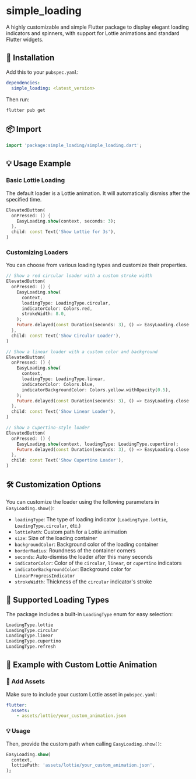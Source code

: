 # simple_loading

A highly customizable and simple Flutter package to display elegant loading indicators and spinners, with support for Lottie animations and standard Flutter widgets.

## 🚀 Installation

Add this to your `pubspec.yaml`:

```yaml
dependencies:
  simple_loading: <latest_version>
```

Then run:

```bash
flutter pub get
```

## 📦 Import

```dart
import 'package:simple_loading/simple_loading.dart';
```

## 💡 Usage Example

### Basic Lottie Loading

The default loader is a Lottie animation. It will automatically dismiss after the specified time.

```dart
ElevatedButton(
  onPressed: () {
    EasyLoading.show(context, seconds: 3);
  },
  child: const Text('Show Lottie for 3s'),
)
```

### Customizing Loaders

You can choose from various loading types and customize their properties.

```dart
// Show a red circular loader with a custom stroke width
ElevatedButton(
  onPressed: () {
    EasyLoading.show(
      context,
      loadingType: LoadingType.circular,
      indicatorColor: Colors.red,
      strokeWidth: 8.0,
    );
    Future.delayed(const Duration(seconds: 3), () => EasyLoading.close());
  },
  child: const Text('Show Circular Loader'),
)

// Show a linear loader with a custom color and background
ElevatedButton(
  onPressed: () {
    EasyLoading.show(
      context,
      loadingType: LoadingType.linear,
      indicatorColor: Colors.blue,
      indicatorBackgroundColor: Colors.yellow.withOpacity(0.5),
    );
    Future.delayed(const Duration(seconds: 3), () => EasyLoading.close());
  },
  child: const Text('Show Linear Loader'),
)

// Show a Cupertino-style loader
ElevatedButton(
  onPressed: () {
    EasyLoading.show(context, loadingType: LoadingType.cupertino);
    Future.delayed(const Duration(seconds: 3), () => EasyLoading.close());
  },
  child: const Text('Show Cupertino Loader'),
)
```

## 🛠 Customization Options

You can customize the loader using the following parameters in `EasyLoading.show()`:

* `loadingType`: The type of loading indicator (`LoadingType.lottie`, `LoadingType.circular`, etc.)
* `lottiePath`: Custom path for a Lottie animation
* `size`: Size of the loading container
* `backgroundColor`: Background color of the loading container
* `borderRadius`: Roundness of the container corners
* `seconds`: Auto-dismiss the loader after this many seconds
* `indicatorColor`: Color of the `circular`, `linear`, or `cupertino` indicators
* `indicatorBackgroundColor`: Background color for `LinearProgressIndicator`
* `strokeWidth`: Thickness of the `circular` indicator's stroke

## 🔌 Supported Loading Types

The package includes a built-in `LoadingType` enum for easy selection:

```dart
LoadingType.lottie
LoadingType.circular
LoadingType.linear
LoadingType.cupertino
LoadingType.refresh
```

## 📂 Example with Custom Lottie Animation

### 📂 Add Assets

Make sure to include your custom Lottie asset in `pubspec.yaml`:

```yaml
flutter:
  assets:
    - assets/lottie/your_custom_animation.json
```

### 💡 Usage

Then, provide the custom path when calling `EasyLoading.show()`:

```dart
EasyLoading.show(
  context,
  lottiePath: 'assets/lottie/your_custom_animation.json',
);
